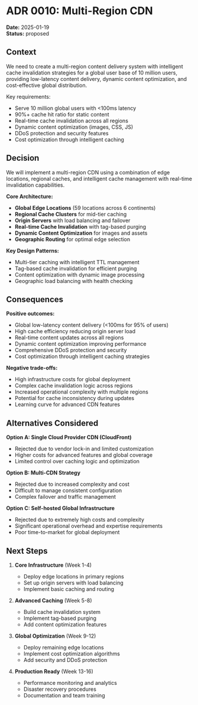 # ADR 0010: Multi-Region CDN

**Date:** 2025-01-19  
**Status:** proposed

## Context

We need to create a multi-region content delivery system with intelligent cache invalidation strategies for a global user base of 10 million users, providing low-latency content delivery, dynamic content optimization, and cost-effective global distribution.

Key requirements:
- Serve 10 million global users with <100ms latency
- 90%+ cache hit ratio for static content
- Real-time cache invalidation across all regions
- Dynamic content optimization (images, CSS, JS)
- DDoS protection and security features
- Cost optimization through intelligent caching

## Decision

We will implement a multi-region CDN using a combination of edge locations, regional caches, and intelligent cache management with real-time invalidation capabilities.

**Core Architecture:**
- **Global Edge Locations** (59 locations across 6 continents)
- **Regional Cache Clusters** for mid-tier caching
- **Origin Servers** with load balancing and failover
- **Real-time Cache Invalidation** with tag-based purging
- **Dynamic Content Optimization** for images and assets
- **Geographic Routing** for optimal edge selection

**Key Design Patterns:**
- Multi-tier caching with intelligent TTL management
- Tag-based cache invalidation for efficient purging
- Content optimization with dynamic image processing
- Geographic load balancing with health checking

## Consequences

**Positive outcomes:**
- Global low-latency content delivery (<100ms for 95% of users)
- High cache efficiency reducing origin server load
- Real-time content updates across all regions
- Dynamic content optimization improving performance
- Comprehensive DDoS protection and security
- Cost optimization through intelligent caching strategies

**Negative trade-offs:**
- High infrastructure costs for global deployment
- Complex cache invalidation logic across regions
- Increased operational complexity with multiple regions
- Potential for cache inconsistency during updates
- Learning curve for advanced CDN features

## Alternatives Considered

**Option A: Single Cloud Provider CDN (CloudFront)**
- Rejected due to vendor lock-in and limited customization
- Higher costs for advanced features and global coverage
- Limited control over caching logic and optimization

**Option B: Multi-CDN Strategy**
- Rejected due to increased complexity and cost
- Difficult to manage consistent configuration
- Complex failover and traffic management

**Option C: Self-hosted Global Infrastructure**
- Rejected due to extremely high costs and complexity
- Significant operational overhead and expertise requirements
- Poor time-to-market for global deployment

## Next Steps

1. **Core Infrastructure** (Week 1-4)
   - Deploy edge locations in primary regions
   - Set up origin servers with load balancing
   - Implement basic caching and routing

2. **Advanced Caching** (Week 5-8)
   - Build cache invalidation system
   - Implement tag-based purging
   - Add content optimization features

3. **Global Optimization** (Week 9-12)
   - Deploy remaining edge locations
   - Implement cost optimization algorithms
   - Add security and DDoS protection

4. **Production Ready** (Week 13-16)
   - Performance monitoring and analytics
   - Disaster recovery procedures
   - Documentation and team training
